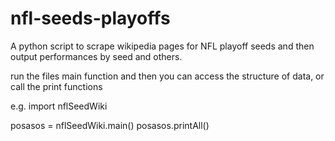 # nfl-seeds-playoffs
A python script to scrape wikipedia pages for NFL playoff seeds and then output performances by seed and others.

run the files main function and then you can access the structure of data, or call the print functions 

e.g. 
import nflSeedWiki

posasos = nflSeedWiki.main()
posasos.printAll()


